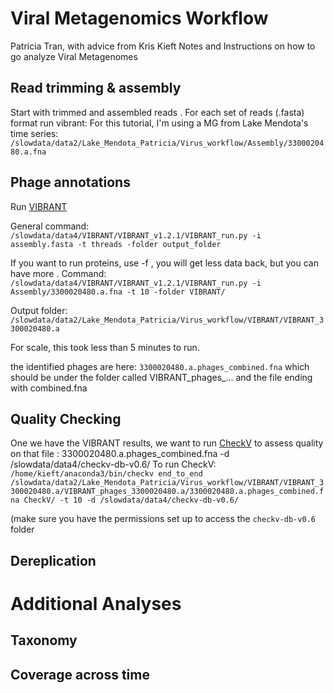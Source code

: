 # Viral Metagenomics Workflow

Patricia Tran, with advice from Kris Kieft
Notes and Instructions on how to go analyze Viral Metagenomes

## Read trimming & assembly

Start with trimmed and assembled reads . For each set of reads (.fasta) format run vibrant:
For this tutorial, I'm using a MG from Lake Mendota's time series:
`/slowdata/data2/Lake_Mendota_Patricia/Virus_workflow/Assembly/3300020480.a.fna`

## Phage annotations
Run [VIBRANT](https://microbiomejournal.biomedcentral.com/articles/10.1186/s40168-020-00867-0)

General command:
`/slowdata/data4/VIBRANT/VIBRANT_v1.2.1/VIBRANT_run.py -i assembly.fasta -t threads -folder output_folder`

If you want to run proteins, use -f , you will get less data back, but you can have more .
Command:
`/slowdata/data4/VIBRANT/VIBRANT_v1.2.1/VIBRANT_run.py -i Assembly/3300020480.a.fna -t 10 -folder VIBRANT/`

Output folder:
`/slowdata/data2/Lake_Mendota_Patricia/Virus_workflow/VIBRANT/VIBRANT_3300020480.a`

For scale, this took less than 5 minutes to run.

the identified phages are here: `3300020480.a.phages_combined.fna` which should be under the folder called VIBRANT_phages_... and the file ending with combined.fna

## Quality Checking

One we have the VIBRANT results, we want to run [CheckV](https://bitbucket.org/berkeleylab/CheckV) to assess quality on that file : 3300020480.a.phages_combined.fna
-d /slowdata/data4/checkv-db-v0.6/
To run CheckV:
`/home/kieft/anaconda3/bin/checkv end_to_end  /slowdata/data2/Lake_Mendota_Patricia/Virus_workflow/VIBRANT/VIBRANT_3300020480.a/VIBRANT_phages_3300020480.a/3300020480.a.phages_combined.fna CheckV/ -t 10 -d /slowdata/data4/checkv-db-v0.6/`

(make sure you have the permissions set up to access the `checkv-db-v0.6` folder

## Dereplication


# Additional Analyses
## Taxonomy

## Coverage across time

